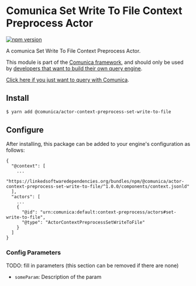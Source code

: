 # Comunica Set Write To File Context Preprocess Actor

[![npm version](https://badge.fury.io/js/%40comunica%2Factor-context-preprocess-set-write-to-file.svg)](https://www.npmjs.com/package/@comunica/actor-context-preprocess-set-write-to-file)

A comunica Set Write To File Context Preprocess Actor.

This module is part of the [Comunica framework](https://github.com/comunica/comunica),
and should only be used by [developers that want to build their own query engine](https://comunica.dev/docs/modify/).

[Click here if you just want to query with Comunica](https://comunica.dev/docs/query/).

## Install

```bash
$ yarn add @comunica/actor-context-preprocess-set-write-to-file
```

## Configure

After installing, this package can be added to your engine's configuration as follows:
```text
{
  "@context": [
    ...
    "https://linkedsoftwaredependencies.org/bundles/npm/@comunica/actor-context-preprocess-set-write-to-file/^1.0.0/components/context.jsonld"
  ],
  "actors": [
    ...
    {
      "@id": "urn:comunica:default:context-preprocess/actors#set-write-to-file",
      "@type": "ActorContextPreprocessSetWriteToFile"
    }
  ]
}
```

### Config Parameters

TODO: fill in parameters (this section can be removed if there are none)

* `someParam`: Description of the param
